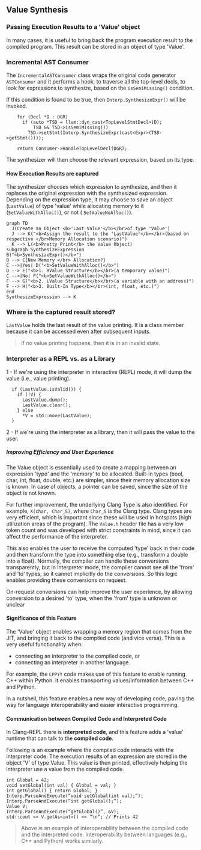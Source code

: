 ## Value Synthesis

### Passing Execution Results to a 'Value' object

In many cases, it is useful to bring back the program execution result to the 
compiled program. This result can be stored in an object of type 'Value'. 

### Incremental AST Consumer

The `IncrementalASTConsumer` class wraps the original code generator 
`ASTConsumer` and it performs a hook, to traverse all the top-level decls, to 
look for expressions to synthesize, based on the `isSemiMissing()` condition.

If this condition is found to be true, then `Interp.SynthesizeExpr()` will be 
invoked. 

```
    for (Decl *D : DGR)
      if (auto *TSD = llvm::dyn_cast<TopLevelStmtDecl>(D);
          TSD && TSD->isSemiMissing())
        TSD->setStmt(Interp.SynthesizeExpr(cast<Expr>(TSD->getStmt())));

    return Consumer->HandleTopLevelDecl(DGR);
```

The synthesizer will then choose the relevant expression, based on its type.

#### How Execution Results are captured

The synthesizer chooses which expression to synthesize, and then it replaces 
the original expression with the synthesized expression. Depending on the 
expression type, it may choose to save an object (`LastValue`) of type 'value'
 while allocating memory to it (`SetValueWithAlloc()`), or not (
`SetValueNoAlloc()`).

```mermaid
graph TD
  J(Create an Object <b>'Last Value'</b></br>of type 'Value')
  J --> K("<b>Assign the result to the 'LastValue'</b></br>(based on respective </br>Memory Allocation scenario)")
  K --> L(<b>Pretty Print</b> the Value Object)
subgraph SynthesizeExpression
B("<b>SynthesizeExpr()</b>")
B --> C{New Memory </br> Allocation?}
C -->|Yes| D("<b>SetValueWithAlloc()</b>")
D --> E("<b>1. RValue Structure</b></br>(a temporary value)")
C -->|No| F("<b>SetValueWithAlloc()</b>")
F --> G("<b>2. LValue Structure</b></br>(a variable with an address)")
F --> H("<b>3. Built-In Type</b></br>(int, float, etc.)")
end
SynthesizeExpression --> K
```

### Where is the captured result stored?

`LastValue` holds the last result of the value printing. It is a class member 
because it can be accessed even after subsequent inputs. 

> If no value printing happens, then it is in an invalid state. 

### Interpreter as a REPL vs. as a Library

1 - If we're using the interpreter in interactive (REPL) mode, it will dump 
the value (i.e., value printing).

```
  if (LastValue.isValid()) {
    if (!V) {
      LastValue.dump();
      LastValue.clear();
    } else
      *V = std::move(LastValue);
  }
```

2 - If we're using the interpreter as a library, then it will pass the value 
to the user.

##### Improving Efficiency and User Experience

The Value object is essentially used to create a mapping between an expression 
'type' and the 'memory' to be allocated. Built-in types (bool, char, int, 
float, double, etc.) are simpler, since their memory allocation size is known. 
In case of objects, a pointer can be saved, since the size of the object is 
not known.

For further improvement, the underlying Clang Type is also identified. For 
example, `X(char, Char_S)`, where `Char_S` is the Clang type. Clang types are 
very efficient, which is important since these will be used in hotspots (high 
utilization areas of the program). The `Value.h` header file has a very low 
token count and was developed with strict constraints in mind, since it can 
affect the performance of the interpreter.

This also enables the user to receive the computed 'type' back in their code 
and then transform the type into something else (e.g., transform a double into 
a float). Normally, the compiler can handle these conversions transparently, 
but in interpreter mode, the compiler cannot see all the 'from' and 'to' types,
 so it cannot implicitly do the conversions. So this logic enables providing 
these conversions on request. 

On-request conversions can help improve the user experience, by allowing 
conversion to a desired 'to' type, when the 'from' type is unknown or unclear

#### Significance of this Feature

The 'Value' object enables wrapping a memory region that comes from the 
JIT, and bringing it back to the compiled code (and vice versa). 
This is a very useful functionality when:

- connecting an interpreter to the compiled code, or
- connecting an interpreter in another language.

For example, the `CPPYY` code makes use of this feature to enable running 
C++ within Python. It enables transporting values/information between C++ 
and Python.

In a nutshell, this feature enables a new way of developing code, paving the 
way for language interoperability and easier interactive programming.

#### Communication between Compiled Code and Interpreted Code

In Clang-REPL there is **interpreted code**, and this feature adds a 'value' 
runtime that can talk to the **compiled code**.

Following is an example where the compiled code interacts with the interpreter 
code. The execution results of an expression are stored in the object 'V' of 
type Value. This value is then printed, effectively helping the interpreter 
use a value from the compiled code.

```
int Global = 42;
void setGlobal(int val) { Global = val; }
int getGlobal() { return Global; }
Interp.ParseAndExecute(“void setGlobal(int val);”);
Interp.ParseAndExecute(“int getGlobal();”);
Value V;
Interp.ParseAndExecute(“getGlobal()”, &V);
std::cout << V.getAs<int>() << “\n”; // Prints 42
```

> Above is an example of interoperability between the compiled code and the 
interpreted code. Interoperability between languages (e.g., C++ and Python) 
works similarly.
